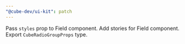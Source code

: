 ```yaml
---
"@cube-dev/ui-kit": patch
---
```


Pass `styles` prop to Field component.
Add stories for Field component.
Export `CubeRadioGroupProps` type.
